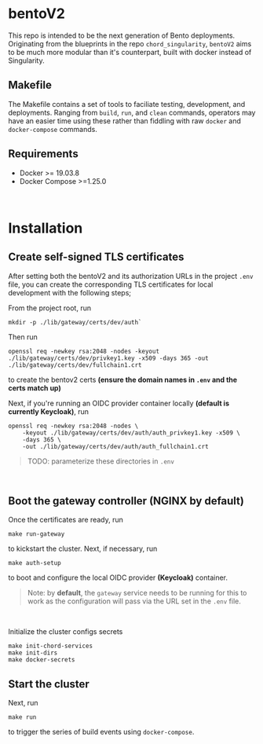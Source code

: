 # bentoV2
This repo is intended to be the next generation of Bento deployments.
Originating from the blueprints in the repo `chord_singularity`, `bentoV2` aims to be much more modular than it's counterpart, built with docker instead of Singularity.

## Makefile
The Makefile contains a set of tools to faciliate testing, development, and deployments. Ranging from `build`, `run`, and `clean` commands, operators may have an easier time using these rather than fiddling with raw `docker` and `docker-compose` commands.

## Requirements
- Docker >= 19.03.8
- Docker Compose >=1.25.0

<br/>

# Installation
## Create self-signed TLS certificates
After setting both the bentoV2 and its authorization URLs in the project `.env` file, you can create the corresponding TLS certificates for local development with the following steps;

From the project root, run 
```
mkdir -p ./lib/gateway/certs/dev/auth`
```

Then run 
```
openssl req -newkey rsa:2048 -nodes -keyout ./lib/gateway/certs/dev/privkey1.key -x509 -days 365 -out ./lib/gateway/certs/dev/fullchain1.crt
```
to create the bentov2 certs **(ensure the domain names in `.env` and the certs match up)**

Next, if you're running an OIDC provider container locally <b>(default is currently Keycloak)</b>, run 
```
openssl req -newkey rsa:2048 -nodes \
    -keyout ./lib/gateway/certs/dev/auth/auth_privkey1.key -x509 \
    -days 365 \
    -out ./lib/gateway/certs/dev/auth/auth_fullchain1.crt
```

> TODO: parameterize these directories in `.env`

<br/>


## Boot the gateway controller <b>(NGINX by default)</b>

Once the certificates are ready, run 

```
make run-gateway
```

to kickstart the cluster. Next, if necessary, run

```
make auth-setup
```

to boot and configure the local OIDC provider <b>(Keycloak)</b> container.

> Note: by <b>default</b>, the `gateway` service needs to be running for this to work as the configuration will pass via the URL set in the `.env` file.

<br/>

Initialize the cluster configs secrets

```
make init-chord-services
make init-dirs
make docker-secrets
```

## Start the cluster
Next, run 

```
make run
```

to trigger the series of build events using `docker-compose`.